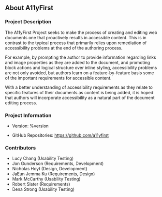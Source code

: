 ## About A11yFirst

### Project Description

The A11yFirst Project seeks to make the process of creating and editing
web documents one that proactively results in accessible content. This
is in contrast to the typical process that primarily relies upon
remediation of accessibility problems at the end of the authoring process.

For example, by prompting the author to provide information regarding links
and image properties as they are added to the document, and promoting block
actions and logical structure over inline styling, accessibility problems
are not only avoided, but authors learn on a feature-by-feature basis some
of the important requirements for accessible content.

With a better understanding of accessibility requirements as they relate
to specific features of their documents as content is being added, it is
hoped that authors will incorporate accessibility as a natural part of the
document editing process.

### Project Information

* Version: %version

* GitHub Repositories: <a href="https://github.com/a11yfirst" target="_resource">https://github.com/a11yfirst</a>

### Contributors

* Lucy Chang     (Usability Testing)
* Jon Gunderson  (Requirements, Development)
* Nicholas Hoyt  (Design, Development)
* JaEun Jemma Ku (Requirements, Design)
* Mark McCarthy  (Usability Testing)
* Robert Slater  (Requirements)
* Dena Strong    (Usability Testing)
